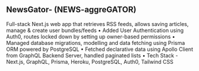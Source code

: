 
## NewsGator- (NEWS-aggreGATOR)

Full-stack Next.js web app that retrieves RSS feeds, allows saving articles, manage & create user bundles/feeds
• Added User Authentication using Auth0, routes locked down by setting up owner-based permissions
• Managed database migrations, modelling and data fetching using Prisma ORM powered by PostgreSQL
• Fetched declarative data using Apollo Client from GraphQL Backend Server, handled paginated lists
• Tech Stack - Next.js, GraphQL, Prisma, Heroku, PostgreSQL, Auth0, Tailwind CSS



